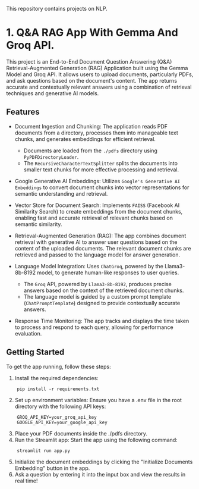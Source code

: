 This repository contains projects on NLP.

# 1. Q&A RAG App With Gemma And Groq API.

This project is an End-to-End Document Question Answering (Q&A) Retrieval-Augmented Generation (RAG) Application built using the Gemma Model and Groq API. It allows users to upload documents, particularly PDFs, and ask questions based on the document's content. The app returns accurate and contextually relevant answers using a combination of retrieval techniques and generative AI models.

## Features

- Document Ingestion and Chunking: The application reads PDF documents from a directory, processes them into manageable text chunks, and generates embeddings for efficient retrieval.
    - Documents are loaded from the `./pdfs` directory using `PyPDFDirectoryLoader`.
    - The `RecursiveCharacterTextSplitter` splits the documents into smaller text chunks for more effective processing and retrieval.

- Google Generative AI Embeddings: Utilizes `Google's Generative AI Embeddings` to convert document chunks into vector representations for semantic understanding and retrieval.

- Vector Store for Document Search: Implements `FAISS` (Facebook AI Similarity Search) to create embeddings from the document chunks, enabling fast and accurate retrieval of relevant chunks based on semantic similarity.

- Retrieval-Augmented Generation (RAG): The app combines document retrieval with generative AI to answer user questions based on the content of the uploaded documents. The relevant document chunks are retrieved and passed to the language model for answer generation.

- Language Model Integration: Uses `ChatGroq`, powered by the Llama3-8b-8192 model, to generate human-like responses to user queries.
    - The `Groq` API, powered by `Llama3-8b-8192`, produces precise answers based on the context of the retrieved document chunks.
    - The language model is guided by a custom prompt template (`ChatPromptTemplate`) designed to provide contextually accurate answers.

- Response Time Monitoring: The app tracks and displays the time taken to process and respond to each query, allowing for performance evaluation.


## Getting Started
To get the app running, follow these steps:

1. Install the required dependencies:
```plaintext
    pip install -r requirements.txt
```
2. Set up environment variables: Ensure you have a .env file in the root directory with the following API keys:
```plaintext
    GROQ_API_KEY=your_groq_api_key
    GOOGLE_API_KEY=your_google_api_key
```
3. Place your PDF documents inside the ./pdfs directory.
4. Run the Streamlit app: Start the app using the following command:
```plaintext
    streamlit run app.py
```
5. Initialize the document embeddings by clicking the "Initialize Documents Embedding" button in the app.
6. Ask a question by entering it into the input box and view the results in real time!
